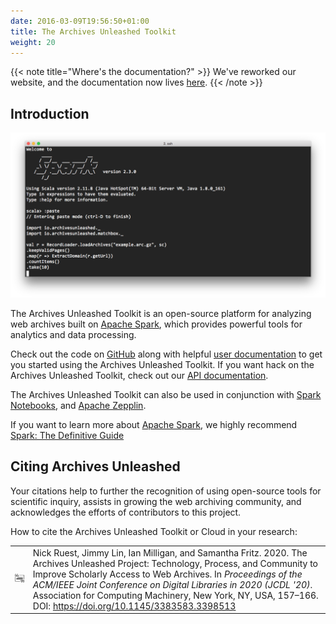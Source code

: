```yaml
---
date: 2016-03-09T19:56:50+01:00
title: The Archives Unleashed Toolkit
weight: 20
---
```


{{< note title="Where's the documentation?" >}}
We've reworked our website, and the documentation now lives [here](https://github.com/archivesunleashed/aut-docs#archives-unleashed-toolkit-documentation).
{{< /note >}}

## Introduction

![aut in action](/images/prompt.png)

The Archives Unleashed Toolkit is an open-source platform for analyzing web archives built on [Apache Spark](http://spark.apache.org/), which provides powerful tools for analytics and data processing. 

Check out the code on [GitHub](https://github.com/archivesunleashed/aut/) along with helpful [user documentation](https://github.com/archivesunleashed/aut-docs#archives-unleashed-toolkit-documentation) to get you started using the Archives Unleashed Toolkit. If you want hack on the Archives Unleashed Toolkit, check out our [API documentation](https://api.docs.archivesunleashed.io/).

The Archives Unleashed Toolkit can also be used in conjunction with [Spark Notebooks](http://spark-notebook.io/), and [Apache Zepplin](https://zeppelin.apache.org/).

If you want to learn more about [Apache Spark](https://spark.apache.org/), we highly recommend [Spark: The Definitive Guide](http://shop.oreilly.com/product/0636920034957.do)

## Citing Archives Unleashed

Your citations help to further the recognition of using open-source tools for scientific inquiry, assists in growing the web archiving community, and acknowledges the efforts of contributors to this project.

How to cite the Archives Unleashed Toolkit or Cloud in your research:

|    |   |
|----|---|
|![Citation Icon](/images/au-citation-icon.png)| Nick Ruest, Jimmy Lin, Ian Milligan, and Samantha Fritz. 2020. The Archives Unleashed Project: Technology, Process, and Community to Improve Scholarly Access to Web Archives. In _Proceedings of the ACM/IEEE Joint Conference on Digital Libraries in 2020 (JCDL '20)_. Association for Computing Machinery, New York, NY, USA, 157–166. DOI: https://doi.org/10.1145/3383583.3398513 |